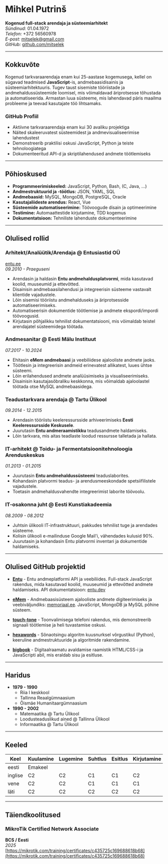 # Mihkel Putrinš

**Kogenud full-stack arendaja ja süsteemiarhitekt**  
*Sündinud:* 01.04.1972  
*Telefon:* +372 56560978  
*E-post:* [mitselek@gmail.com](mailto:mitselek@gmail.com)  
*GitHub:* [github.com/mitselek](https://github.com/mitselek)  

---

## Kokkuvõte

Kogenud tarkvaraarendaja enam kui 25-aastase kogemusega, kellel on sügavad teadmised **JavaScript**-is, andmebaasidisainis ja süsteemiarhitektuuris. Tugev taust sisemiste tööriistade ja andmehaldussüsteemide loomisel, mis võimaldavad äriprotsesse tõhustada ja automatiseerida. Armastan luua süsteeme, mis lahendavad päris maailma probleeme ja teevad kasutajate töö lihtsamaks.

### GitHub Profiil

- Aktiivne tarkvaraarendaja enam kui 30 avaliku projektiga
- Näited skaleeruvatest süsteemidest ja andmevisualiseerimise lahendustest
- Demonstreerib praktilisi oskusi JavaScript, Python ja teiste tehnoloogiatega
- Dokumenteeritud API-d ja skriptilahendused andmete töötlemiseks

---

## Põhioskused

- **Programmeerimiskeeled:** JavaScript, Python, Bash, (C, Java, ...)
- **Andmestruktuurid ja -töötlus:** JSON, YAML, SQL
- **Andmebaasid:** MySQL, MongoDB, PostgreSQL, Oracle
- **Kasutajaliideste arendus:** React, Vue
- **Süsteemide automatiseerimine:** Töövoogude disain ja optimeerimine
- **Testimine:** Automaattestide kirjutamine, TDD kogemus
- **Dokumentatsioon:** Tehniliste lahenduste dokumenteerimine

---

## Olulised rollid

### Arhitekt/Analüütik/Arendaja @ Entusiastid OÜ

[entu.ee](https://entu.ee)  
*09.2010 - Praeguseni*  

- Arendasin ja haldasin **Entu andmehaldusplatvormi**, mida kasutavad koolid, muuseumid ja ettevõtted.
- Disainisin andmebaasilahendusi ja integreerisin süsteeme vastavalt klientide vajadustele.
- Lõin sisemisi tööriistu andmehalduseks ja äriprotsesside automatiseerimiseks.
- Automatiseerisin dokumentide töötlemise ja andmete ekspordi/impordi töövoogusid.
- Kirjutasin põhjalikku tehnilist dokumentatsiooni, mis võimaldab teistel arendajatel süsteemidega töötada.

### Andmesanitar @ Eesti Mälu Instituut

*07.2017 - 10.2024*  

- Ehitasin **eMem andmebaasi** ja veebiliidese ajalooliste andmete jaoks.
- Töötlesin ja integreerisin andmeid erinevatest allikatest, luues ühtse süsteemi.
- Lõin erilahendused andmete analüüsimiseks ja visualiseerimiseks.
- Disainisin kasutajasõbraliku keskkonna, mis võimaldab ajaloolastel töötada otse MySQL andmebaasidega.

### Teadustarkvara arendaja @ Tartu Ülikool

*09.2014 - 12.2015*  

- Arendasin tööriistu keeleressursside arhiveerimiseks **Eesti Keeleressursside Keskusele**.
- Juurutasin **Entu andmeraamistikku** teadusandmete haldamiseks.
- Lõin tarkvara, mis aitas teadlaste loodud ressursse talletada ja hallata.

### IT-arhitekt @ Toidu- ja Fermentatsioonitehnoloogia Arenduskeskus

*01.2013 - 01.2015*  

- Juurutasin **Entu andmehaldussüsteemi** teaduslaborites.
- Kohandasin platvormi teadus- ja arendusmeeskondade spetsiifilistele vajadustele.
- Toetasin andmehaldusvahendte integreerimist laborite töövoolu.

### IT-osakonna juht @ Eesti Kunstiakadeemia

*08.2009 - 08.2012*  

- Juhtsin ülikooli IT-infrastruktuuri, pakkudes tehnilist tuge ja arendades süsteeme.
- Kolisin ülikooli e-mailinduse Google Mail'i, vähendades kulusid 90%.
- Juurutasin ja kohandasin Entu platvormi inventari ja dokumentide haldamiseks.

---

## Olulised GitHub projektid

- **[Entu](https://github.com/entu/webapp)** - Entu andmeplatformi API ja veebiliides. Full-stack JavaScript rakendus, mida kasutavad koolid, muuseumid ja ettevõtted andmete haldamiseks. API dokumentatsioon: [entu.dev](https://entu.dev/)

- **[eMem](https://github.com/memoriaal/eMem)** - Andmebaasisüsteem ajalooliste andmete digiteerimiseks ja veebiväljundiks: [memoriaal.ee](https://www.memoriaal.ee). JavaScript, MongoDB ja MySQL põhine süsteem.

- **[touch-tone](https://github.com/mitselek/touch-tone)** - Toonvalimisega telefoni rakendus, mis demonstreerib signaali töötlemise ja heli tuvastamise oskusi.

- **[hexawords](https://github.com/mitselek/hexawords)** - Sõnaotsingu algoritm kuusnurksel võrgustikul (Python), keeruline andmestruktuuride ja algoritmide rakendamine.

- **[bigbook](https://github.com/mitselek/bigbook)** - Digitaalraamatu avaldamise raamistik HTML/CSS-i ja JavaScripti abil, mis eraldab sisu ja esitluse.

---

## Haridus

- **1979 - 1990**
  - Riia I keskkool  
  - Tallinna Reaalgümnaasium  
  - Õismäe Humanitaargümnaasium  
- **1990 - 2002**
  - Matemaatika @ Tartu Ülikool  
  - Loodusteaduslikud ained @ Tallinna Ülikool  
  - Informaatika @ Tartu Ülikool  

---

## Keeled

| Keel     | Kuulamine | Lugemine | Suhtlus | Esitlus | Kirjutamine |
|----------|-----------|----------|---------|---------|-------------|
| eesti    | Emakeel   |          |         |         |             |
| inglise  | C2        | C2       | C1      | C1      | C2          |
| vene     | C2        | C2       | C1      | C1      | C1          |
| läti     | C2        | C2       | C2      | C2      | C2          |

---

## Täiendkoolitused

### MikroTik Certified Network Associate

**BCS / Eesti**  
*2025*  
[https://mikrotik.com/training/certificates/c435725c169688618b68](https://mikrotik.com/training/certificates/c435725c169688618b68)
